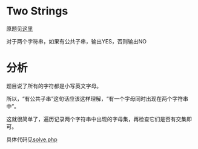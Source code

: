 # Two Strings
原题见[这里](https://www.hackerrank.com/challenges/two-strings/problem)

对于两个字符串，如果有公共子串，输出YES，否则输出NO

# 分析
题目说了所有的字符都是小写英文字母。

所以，“有公共子串”这句话应该这样理解，“有一个字母同时出现在两个字符串中”。

这就很简单了，遍历记录两个字符串中出现的字母集，再检查它们是否有交集即可。

具体代码见[solve.php](./solve.php)